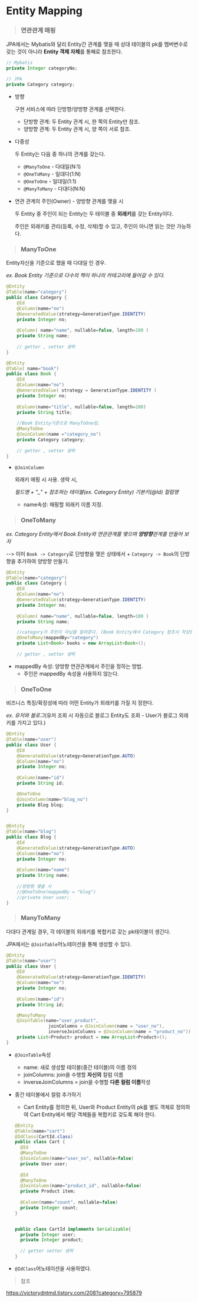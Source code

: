 # Entity Mapping

> ### 연관관계 매핑

JPA에서는 Mybatis와 달리 Entity간 관계를 맺을 때 상대 테이블의 pk를 멤버변수로 갖는 것이 아니라 **Entity 객체 자체**를 통째로 참조한다.

```java
// Mybatis
private Integer categoryNo;

// JPA
private Category category;
```

- 방향

  구현 서비스에 따라 단방향/양방향 관계를 선택한다.

  - 단방향 관계: 두 Entity 관계 시, 한 쪽의 Entity만 참조.
  - 양방향 관계: 두 Entity 관계 시, 양 쪽이 서로 참조.

- 다중성

  두 Entity는 다음 중 하나의 관계를 갖는다.

  - `@ManyToOne` - 다대일(N:1)
  - `@OneToMany` - 일대다(1:N)
  - `@OneToOne` - 일대일(1:1)
  - `@ManyToMany` - 다대다(N:N)

- 연관 관계의 주인(Owner) - 양방향 관계를 맺을 시

  두 Entity 중 주인이 되는 Entity는 두 테이블 중 **외래키**를 갖는 Entity이다.

  주인은 외래키를 관리(등록, 수정, 삭제)할 수 있고, 주인이 아니면 읽는 것만 가능하다.

> ### ManyToOne

Entity자신을 기준으로 했을 때 다대일 인 경우. 

*ex. Book Entity 기준으로 다수의 책이 하나의 카테고리에 들어갈 수 있다.*

```java
@Entity
@Table(name="category")
public class Category {
	@Id
	@Column(name="no")
	@GeneratedValue(strategy=GenerationType.IDENTITY)
	private Integer no;
	
	@Column( name="name", nullable=false, length=100 )
	private String name;
	
    // getter , setter 생략
}

@Entity
@Table( name="book")
public class Book {
	@Id
	@Column(name="no")
	@GeneratedValue( strategy = GenerationType.IDENTITY )
	private Integer no;
	
	@Column(name="title", nullable=false, length=200)
	private String title;
	
    //Book Entity기준으로 ManyToOne임.
	@ManyToOne
	@JoinColumn(name ="category_no")
	private Category category;
	
	// getter , setter 생략
}
```

- `@JoinColumn`

  외래키 매핑 시 사용. 생략 시, 

  *필드명 + "_" + 참조하는 테이블(ex. Category Entity) 기본키(@Id) 컬럼명*

  - name속성: 매핑할 외래키 이름 지정. 

> ### OneToMany

*ex. Category Entity에서 Book Entity와 연관관계를 맺으며 **양방향**관계를 만들어 보자* 

--> 이미 `Book -> Category`로 단방향을 맺은 상태에서 + `Category -> Book`의 단방향을 추가하여 양방향 만들기.

```java
@Entity
@Table(name="category")
public class Category {
	@Id
	@Column(name="no")
	@GeneratedValue(strategy=GenerationType.IDENTITY)
	private Integer no;
	
	@Column( name="name", nullable=false, length=100 )
	private String name;

    //category가 주인이 아님을 알려준다. (Book Entity에서 Category 참조시 작성한 필드명)
	@OneToMany(mappedBy="category")
	private List<Book> books = new ArrayList<Book>();
	
	// getter , setter 생략
```

- mappedBy 속성: 양방향 연관관계에서 주인을 정하는 방법. 
  - 주인은 mappedBy 속성을 사용하지 않는다.

> ### OneToOne

비즈니스 특징/확장성에 따라 어떤 Entity가 외래키를 가질 지 정한다.

*ex. 유저와 블로그*(유저 조회 시 자동으로 블로그 Entity도 조회 - User가 블로그 외래키를 가지고 있다.)

```java
@Entity
@Table(name="user")
public class User {
	@Id
	@GeneratedValue(strategy=GenerationType.AUTO)
	@Column(name="no")
	private Integer no;
	
	@Column(name="id")
	private String id;

	@OneToOne
	@JoinColumn(name="blog_no")
	private Blog blog;
}


@Entity
@Table(name="blog")
public class Blog {
	@Id
	@GeneratedValue(strategy=GenerationType.AUTO)
	@Column(name="no")
	private Integer no;
	
	@Column(name="name")
	private String name;
    
    //양방향 맺을 시
    //@OneToOne(mappedBy = "blog")
    //private User user;
}
```

> ### ManyToMany

다대다 관계일 경우, 각 테이블의 외래키를 복합키로 갖는 pk테이블이 생긴다. 

JPA에서는 `@JoinTable`어노테이션을 통해 생성할 수 있다. 

```java
@Entity
@Table(name="user")
public class User {
	@Id
	@GeneratedValue(strategy=GenerationType.IDENTITY)
	@Column(name="no")
	private Integer no;
	
	@Column(name="id")
	private String id;

	@ManyToMany
	@JoinTable(name="user_product",
				joinColumns = @JoinColumn(name = "user_no"),
				inverseJoinColumns = @JoinColumn(name = "product_no"))
	private List<Product> product = new ArrayList<Product>();
}
```

- `@JoinTable`속성
  - name: 새로 생성할 테이블(중간 테이블)의 이름 정의
  - joinColumns: join을 수행할 **자신의** 칼럼 이름
  - inverseJoinColumns = join을 수행할 **다른 컬럼 이름**작성

- 중간 테이블에서 컬럼 추가하기

  - Cart Entity를 정의한 뒤, User와 Product Entity의 pk를 별도 객체로 정의하여 Cart Entity에서 해당 객체들을 복합키로 갖도록 해야 한다.

  ```java
  @Entity
  @Table(name="cart")
  @IdClass(CartId.class)
  public class Cart {
  	@Id
  	@ManyToOne
  	@JoinColumn(name="user_no", nullable=false)
  	private User user;
  	
  	@Id
  	@ManyToOne
  	@JoinColumn(name="product_id", nullable=false)
  	private Product item;
  	
  	@Column(name="count", nullable=false)
  	private Integer count;
  }
  
  
  public class CartId implements Serializable{
  	private Integer user;
  	private Integer product;
  	
  	// getter setter 생략
  }
  ```

- `@IdClass`어노테이션을 사용하였다.



> 참조

https://victorydntmd.tistory.com/208?category=795879